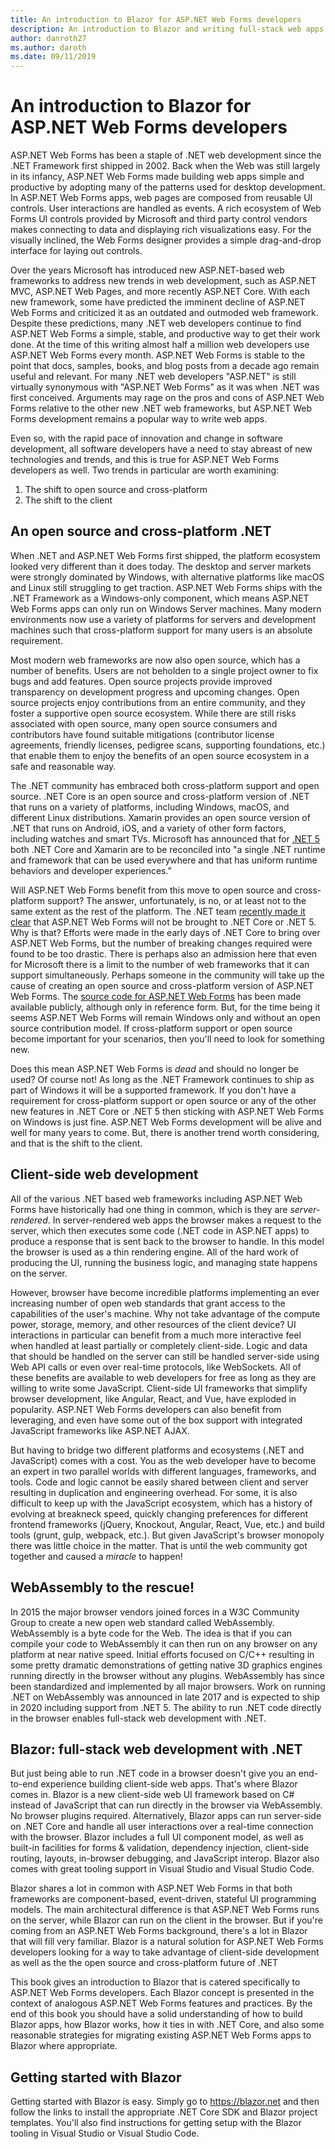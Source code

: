 ```yaml
---
title: An introduction to Blazor for ASP.NET Web Forms developers
description: An introduction to Blazor and writing full-stack web apps with .NET
author: danroth27
ms.author: daroth
ms.date: 09/11/2019
---
```


# An introduction to Blazor for ASP.NET Web Forms developers

ASP.NET Web Forms has been a staple of .NET web development since the .NET Framework first shipped in 2002. Back when the Web was still largely in its infancy, ASP.NET Web Forms made building web apps simple and productive by adopting many of the patterns used for desktop development. In ASP.NET Web Forms apps, web pages are composed from reusable UI controls. User interactions are handled as events. A rich ecosystem of Web Forms UI controls provided by Microsoft and third party control vendors makes connecting to data and displaying rich visualizations easy. For the visually inclined, the Web Forms designer provides a simple drag-and-drop interface for laying out controls.

Over the years Microsoft has introduced new ASP.NET-based web frameworks to address new trends in web development, such as ASP.NET MVC, ASP.NET Web Pages, and more recently ASP.NET Core. With each new framework, some have predicted the imminent decline of ASP.NET Web Forms and criticized it as an outdated and outmoded web framework. Despite these predictions, many .NET web developers continue to find ASP.NET Web Forms a simple, stable, and productive way to get their work done. At the time of this writing almost half a million web developers use ASP.NET Web Forms every month. ASP.NET Web Forms is stable to the point that docs, samples, books, and blog posts from a decade ago remain useful and relevant. For many .NET web developers "ASP.NET" is still virtually synonymous with "ASP.NET Web Forms" as it was when .NET was first conceived. Arguments may rage on the pros and cons of ASP.NET Web Forms relative to the other new .NET web frameworks, but ASP.NET Web Forms development remains a popular way to write web apps.

Even so, with the rapid pace of innovation and change in software development, all software developers have a need to stay abreast of new technologies and trends, and this is true for ASP.NET Web Forms developers as well. Two trends in particular are worth examining: 

1. The shift to open source and cross-platform
2. The shift to the client

## An open source and cross-platform .NET

When .NET and ASP.NET Web Forms first shipped, the platform ecosystem looked very different than it does today. The desktop and server markets were strongly dominated by Windows, with alternative platforms like macOS and Linux still struggling to get traction. ASP.NET Web Forms ships with the .NET Framework as a Windows-only component, which means ASP.NET Web Forms apps can only run on Windows Server machines. Many modern environments now use a variety of platforms for servers and development machines such that cross-platform support for many users is an absolute requirement.

Most modern web frameworks are now also open source, which has a number of benefits. Users are not beholden to a single project owner to fix bugs and add features. Open source projects provide improved transparency on development progress and upcoming changes. Open source projects enjoy contributions from an entire community, and they foster a supportive open source ecosystem. While there are still risks associated with open source, many open source consumers and contributors have found suitable mitigations (contributor license agreements, friendly licenses, pedigree scans, supporting foundations, etc.) that enable them to enjoy the benefits of an open source ecosystem in a safe and reasonable way.

The .NET community has embraced both cross-platform support and open source. .NET Core is an open source and cross-platform version of .NET that runs on a variety of platforms, including Windows, macOS, and different Linux distributions. Xamarin provides an open source version of .NET that runs on Android, iOS, and a variety of other form factors, including watches and smart TVs. Microsoft has announced that for [.NET 5](https://devblogs.microsoft.com/dotnet/introducing-net-5/) both .NET Core and Xamarin are to be reconciled into "a single .NET runtime and framework that can be used everywhere and that has uniform runtime behaviors and developer experiences."

Will ASP.NET Web Forms benefit from this move to open source and cross-platform support? The answer, unfortunately, is no, or at least not to the same extent as the rest of the platform. The .NET team [recently made it clear](https://devblogs.microsoft.com/dotnet/net-core-is-the-future-of-net/) that ASP.NET Web Forms will not be brought to .NET Core or .NET 5. Why is that? Efforts were made in the early days of .NET Core to bring over ASP.NET Web Forms, but the number of breaking changes required were found to be too drastic. There is perhaps also an admission here that even for Microsoft there is a limit to the number of web frameworks that it can support simultaneously. Perhaps someone in the community will take up the cause of creating an open source and cross-platform version of ASP.NET Web Forms. The [source code for ASP.NET Web Forms](https://github.com/microsoft/referencesource) has been made available publicly, although only in reference form. But, for the time being it seems ASP.NET Web Forms will remain Windows only and without an open source contribution model. If cross-platform support or open source become important for your scenarios, then you'll need to look for something new.

Does this mean ASP.NET Web Forms is *dead* and should no longer be used? Of course not! As long as the .NET Framework continues to ship as part of Windows it will be a supported framework.  If you don't have a requirement for cross-platform support or open source or any of the other new features in .NET Core or .NET 5 then sticking with ASP.NET Web Forms on Windows is just fine. ASP.NET Web Forms development will be alive and well for many years to come. But, there is another trend worth considering, and that is the shift to the client.

## Client-side web development

All of the various .NET based web frameworks including ASP.NET Web Forms have historically had one thing in common, which is they are *server-rendered*. In server-rendered web apps the browser makes a request to the server, which then executes some code (.NET code in ASP.NET apps) to produce a response that is sent back to the browser to handle. In this model the browser is used as a thin rendering engine. All of the hard work of producing the UI, running the business logic, and managing state happens on the server.

However, browser have become incredible platforms implementing an ever increasing number of open web standards that grant access to the capabilities of the user's machine. Why not take advantage of the compute power, storage, memory, and other resources of the client device? UI interactions in particular can benefit from a much more interactive feel when handled at least partially or completely client-side. Logic and data that should be handled on the server can still be handled server-side using Web API calls or even over real-time protocols, like WebSockets. All of these benefits are available to web developers for free as long as they are willing to write some JavaScript. Client-side UI frameworks that simplify browser development, like Angular, React, and Vue, have exploded in popularity. ASP.NET Web Forms developers can also benefit from leveraging, and even have some out of the box support with integrated JavaScript frameworks like ASP.NET AJAX.

But having to bridge two different platforms and ecosystems (.NET and JavaScript) comes with a cost. You as the web developer have to become an expert in two parallel worlds with different languages, frameworks, and tools. Code and logic cannot be easily shared between client and server resulting in duplication and engineering overhead. For some, it is also difficult to keep up with the JavaScript ecosystem, which has a history of evolving at breakneck speed, quickly changing preferences for different frontend frameworks (jQuery, Knockout, Angular, React, Vue, etc.) and build tools (grunt, gulp, webpack, etc.). But given JavaScript's browser monopoly there was little choice in the matter. That is until the web community got together and caused a *miracle* to happen!

## WebAssembly to the rescue!

In 2015 the major browser vendors joined forces in a W3C Community Group to create a new open web standard called WebAssembly. WebAssembly is a byte code for the Web. The idea is that if you can compile your code to WebAssembly it can then run on any browser on any platform at near native speed. Initial efforts focused on C/C++ resulting in some pretty dramatic demonstrations of getting native 3D graphics engines running directly in the browser without any plugins. WebAssembly has since been standardized and implemented by all major browsers. Work on running .NET on WebAssembly was announced in late 2017 and is expected to ship in 2020 including support from .NET 5. The ability to run .NET code directly in the browser enables full-stack web development with .NET.

## Blazor: full-stack web development with .NET

But just being able to run .NET code in a browser doesn't give you an end-to-end experience building client-side web apps. That's where Blazor comes in. Blazor is a new client-side web UI framework based on C# instead of JavaScript that can run directly in the browser via WebAssembly. No browser plugins required. Alternatively, Blazor apps can run server-side on .NET Core and handle all user interactions over a real-time connection with the browser. Blazor includes a full UI component model, as well as built-in facilities for forms & validation, dependency injection, client-side routing, layouts, in-browser debugging, and JavaScript interop. Blazor also comes with great tooling support in Visual Studio and Visual Studio Code.

Blazor shares a lot in common with ASP.NET Web Forms in that both frameworks are component-based, event-driven, stateful UI programming models. The main architectural difference is that ASP.NET Web Forms runs on the server, while Blazor can run on the client in the browser. But if you're coming from an ASP.NET Web Forms background, there's a lot in Blazor that will fill very familiar. Blazor is a natural solution for ASP.NET Web Forms developers looking for a way to take advantage of client-side development as well as the the open source and cross-platform future of .NET

This book gives an introduction to Blazor that is catered specifically to ASP.NET Web Forms developers. Each Blazor concept is presented in the context of analogous ASP.NET Web Forms features and practices. By the end of this book you should have a solid understanding of how to build Blazor apps, how Blazor works, how it ties in with .NET Core, and also some reasonable strategies for migrating existing ASP.NET Web Forms apps to Blazor where appropriate.

## Getting started with Blazor

Getting started with Blazor is easy. Simply go to https://blazor.net and then follow the links to install the appropriate .NET Core SDK and Blazor project templates. You'll also find instructions for getting setup with the Blazor tooling in Visual Studio or Visual Studio Code.



